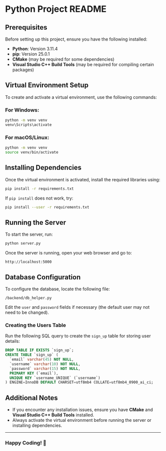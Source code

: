 # Python Project README

## Prerequisites

Before setting up this project, ensure you have the following installed:

- **Python**: Version 3.11.4
- **pip**: Version 25.0.1
- **CMake** (may be required for some dependencies)
- **Visual Studio C++ Build Tools** (may be required for compiling certain packages)

## Virtual Environment Setup

To create and activate a virtual environment, use the following commands:

### **For Windows:**

```sh
python -m venv venv
venv\Scripts\activate
```

### **For macOS/Linux:**

```sh
python -m venv venv
source venv/bin/activate
```

## Installing Dependencies

Once the virtual environment is activated, install the required libraries using:

```sh
pip install -r requirements.txt
```

If `pip install` does not work, try:

```sh
pip install --user -r requirements.txt
```

## Running the Server

To start the server, run:

```sh
python server.py
```

Once the server is running, open your web browser and go to:

```
http://localhost:5000
```

## Database Configuration

To configure the database, locate the following file:

```
/backend/db_helper.py
```

Edit the `user` and `password` fields if necessary (the default user may not need to be changed).

### **Creating the Users Table**

Run the following SQL query to create the `sign_up` table for storing user details:

```sql
DROP TABLE IF EXISTS `sign_up`;
CREATE TABLE `sign_up` (
  `email` varchar(45) NOT NULL,
  `username` varchar(10) NOT NULL,
  `password` varchar(15) NOT NULL,
  PRIMARY KEY (`email`),
  UNIQUE KEY `username_UNIQUE` (`username`)
) ENGINE=InnoDB DEFAULT CHARSET=utf8mb4 COLLATE=utf8mb4_0900_ai_ci;
```

## Additional Notes

- If you encounter any installation issues, ensure you have **CMake** and **Visual Studio C++ Build Tools** installed.
- Always activate the virtual environment before running the server or installing dependencies.

---

### Happy Coding! 🚀

